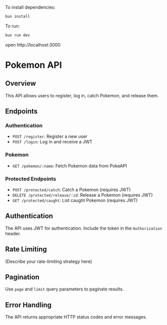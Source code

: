 To install dependencies:
```sh
bun install
```

To run:
```sh
bun run dev
```

open http://localhost:3000

# Pokemon API

## Overview

This API allows users to register, log in, catch Pokemon, and release them.

## Endpoints

### Authentication

- `POST /register`: Register a new user
- `POST /login`: Log in and receive a JWT

### Pokemon

- `GET /pokemon/:name`: Fetch Pokemon data from PokeAPI

### Protected Endpoints

- `POST /protected/catch`: Catch a Pokemon (requires JWT)
- `DELETE /protected/release/:id`: Release a Pokemon (requires JWT)
- `GET /protected/caught`: List caught Pokemon (requires JWT)

## Authentication

The API uses JWT for authentication. Include the token in the `Authorization` header.

## Rate Limiting

(Describe your rate-limiting strategy here)

## Pagination

Use `page` and `limit` query parameters to paginate results.

## Error Handling

The API returns appropriate HTTP status codes and error messages.
